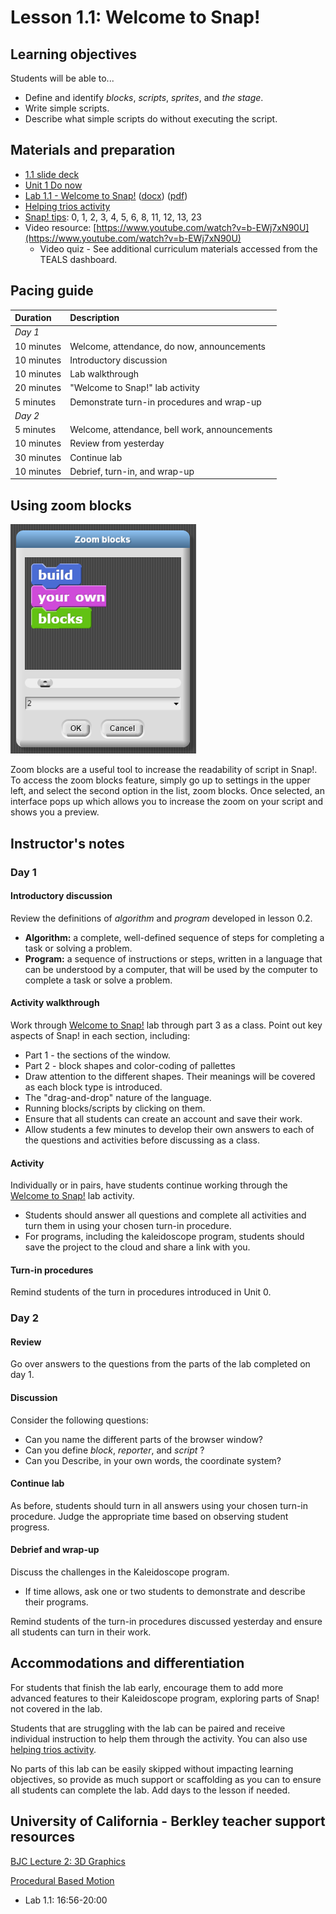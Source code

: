 # Lesson 1.1: Welcome to Snap!

## Learning objectives

Students will be able to...

* Define and identify _blocks_, _scripts_, _sprites_, and _the stage_.
* Write simple scripts.
* Describe what simple scripts do without executing the script.

## Materials and preparation

* [1.1 slide deck](https://github.com/TEALSK12/introduction-to-computer-science/raw/master/slidedecks/TEALS%20SNAP%201.1.pptx)
* [Unit 1 Do now](do_now_11.md)
* [Lab 1.1 - Welcome to Snap!](lab_11.md) ([docx](https://github.com/TEALSK12/introduction-to-computer-science/raw/master/Unit%201%20Word/Lab%201.1%20Welcome%20To%20SNAP.docx)) ([pdf](https://github.com/TEALSK12/introduction-to-computer-science/raw/master/Unit%201%20PDF/Lab%201.1%20Welcome%20To%20SNAP.pdf))
* [Helping trios activity](helping_trios.md)
* [Snap! tips][]: 0, 1, 2, 3, 4,  5, 6, 8, 11, 12, 13, 23
* Video resource: [https://www.youtube.com/watch?v=b-EWj7xN90U](https://www.youtube.com/watch?v=b-EWj7xN90U)
  * Video quiz - See additional curriculum materials accessed from the TEALS dashboard.

## Pacing guide

| Duration   | Description                                   |
| :---------- | :--------------------------------------------- |
| _Day 1_    |                                               |
| 10 minutes  | Welcome, attendance, do now, announcements |
| 10 minutes | Introductory discussion                       |
| 10 minutes | Lab walkthrough                               |
| 20 minutes | "Welcome to Snap!" lab activity               |
| 5 minutes | Demonstrate turn-in procedures and wrap-up    |
| _Day 2_    |                                               |
| 5 minutes  | Welcome, attendance, bell work, announcements |
| 10 minutes | Review from yesterday                         |
| 30 minutes | Continue lab                                  |
| 10 minutes | Debrief, turn-in, and wrap-up                 |

## Using zoom blocks

![Zoom Blocks](images/zoom_blocks.png)

Zoom blocks are a useful tool to increase the readability of script in Snap!. To access the zoom blocks feature, simply go up to settings in the upper left, and select the second option in the list, zoom blocks. Once selected, an interface pops up which allows you to increase the zoom on your script and shows you a preview.

## Instructor's notes

### Day 1

#### Introductory discussion

Review the definitions of _algorithm_ and _program_ developed in lesson 0.2.

* **Algorithm:** a complete, well-defined sequence of steps for completing a task or solving a problem.
* **Program:** a sequence of instructions or steps, written in a language that can be understood by a computer, that will be used by the computer to complete a task or solve a problem.

#### Activity walkthrough

Work through [Welcome to Snap!](lab_11.md) lab through part 3 as a class.
Point out key aspects of Snap! in each section, including:

* Part 1 - the sections of the window.
* Part 2 - block shapes and color-coding of pallettes
* Draw attention to the different shapes. Their meanings will be covered as each block type is introduced.
* The "drag-and-drop" nature of the language.
* Running blocks/scripts by clicking on them.
* Ensure that all students can create an account and save their work.
* Allow students a few minutes to develop their own answers to each of the questions and activities before discussing as a class.

#### Activity

Individually or in pairs, have students continue working through the [Welcome to Snap!](lab_11.md) lab activity.  

* Students should answer all questions and complete all activities and turn them in using your chosen turn-in procedure.
* For programs, including the kaleidoscope program, students should save the project to the cloud and share a link with you.

#### Turn-in procedures

Remind students of the turn in procedures introduced in Unit 0.

### Day 2

#### Review

Go over answers to the questions from the parts of the lab completed on day 1.

#### Discussion

Consider the following questions:

* Can you name the different parts of the browser window?
* Can you define _block_, _reporter_, and _script_ ?
* Can you Describe, in your own words, the coordinate system?

#### Continue lab

As before, students should turn in all answers using your chosen turn-in procedure.
Judge the appropriate time based on observing student progress.

#### Debrief and wrap-up

Discuss the challenges in the Kaleidoscope program.

* If time allows, ask one or two students to demonstrate and describe their programs.

Remind students of the turn-in procedures discussed yesterday and ensure all students can turn in their work.

## Accommodations and differentiation

For students that finish the lab early, encourage them to add more advanced features to their Kaleidoscope program, exploring parts of Snap! not covered in the lab.

Students that are struggling with the lab can be paired and receive individual instruction to help them through the activity.  You can also use [helping trios activity](helping_trios.md).

No parts of this lab can be easily skipped without impacting learning objectives, so provide as much support or scaffolding as you can to ensure all students can complete the lab.  Add days to the lesson if needed.

## University of California - Berkley teacher support resources

[BJC Lecture 2: 3D Graphics](http://www.youtube.com/watch?v=q2UMQaoW30U&t=16m50s)

[Procedural Based Motion](http://www.youtube.com/watch?v=q2UMQaoW30U&t=16m50s)

* Lab 1.1: 16:56-20:00

[Snap! tips]: https://github.com/TEALSK12/introduction-to-computer-science/blob/master/Snap%20Tips.docx?raw=true
